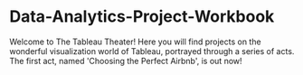 # Data-Analytics-Project-Workbook
Welcome to The Tableau Theater! Here you will find projects on the wonderful visualization world of Tableau, portrayed through a series of acts. The first act, named 'Choosing the Perfect Airbnb', is out now!
